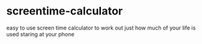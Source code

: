 # screentime-calculator
easy to use screen time calculator to work out just how much of your life is used staring at your phone
